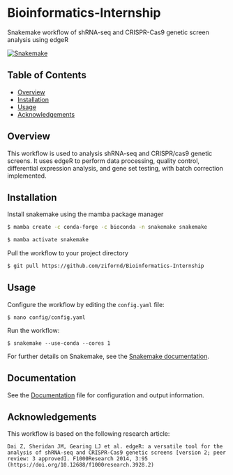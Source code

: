 # Bioinformatics-Internship

Snakemake workflow of shRNA-seq and CRISPR-Cas9 genetic screen analysis using edgeR

[![Snakemake](https://img.shields.io/badge/snakemake-≥7.8.5-brightgreen.svg)](https://snakemake.github.io)

## Table of Contents

* [Overview](#overview)
* [Installation](#Installation)
* [Usage](#Usage)
* [Acknowledgements](#Acknowledgements)

## Overview
This workflow is used to analysis shRNA-seq and CRISPR/cas9 genetic screens. It uses edgeR to perform data processing, quality control, differential expression analysis, and gene set testing, with batch correction implemented. 
## Installation

Install snakemake using the mamba package manager

```bash
$ mamba create -c conda-forge -c bioconda -n snakemake snakemake

$ mamba activate snakemake
```
    
Pull the workflow to your project directory
```bash
$ git pull https://github.com/zifornd/Bioinformatics-Internship
```
    
## Usage

Configure the workflow by editing the `config.yaml` file:

```console
$ nano config/config.yaml
```

Run the workflow: 

```console
$ snakemake --use-conda --cores 1
```
For further details on Snakemake, see the [Snakemake documentation](https://snakemake.readthedocs.io/en/stable/).

## Documentation

See the [Documentation](workflow/DOCUMENTATION.md) file for configuration and output information.

## Acknowledgements

This workflow is based on the following research article:

```
Dai Z, Sheridan JM, Gearing LJ et al. edgeR: a versatile tool for the analysis of shRNA-seq and CRISPR-Cas9 genetic screens [version 2; peer review: 3 approved]. F1000Research 2014, 3:95 (https://doi.org/10.12688/f1000research.3928.2)
```